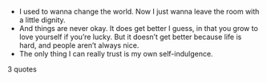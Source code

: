  - I used to wanna change the world. Now I just wanna leave the room with a little dignity.
 - And things are never okay. It does get better I guess, in that you grow to love yourself if you’re lucky. But it doesn’t get better because life is hard, and people aren’t always nice.
 - The only thing I can really trust is my own self-indulgence.

3 quotes